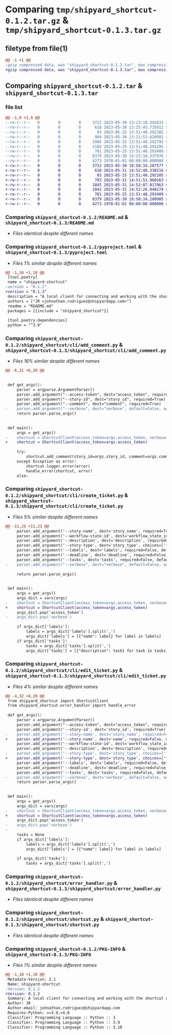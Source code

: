 # Comparing `tmp/shipyard_shortcut-0.1.2.tar.gz` & `tmp/shipyard_shortcut-0.1.3.tar.gz`

## filetype from file(1)

```diff
@@ -1 +1 @@
-gzip compressed data, was "shipyard_shortcut-0.1.2.tar", max compression
+gzip compressed data, was "shipyard_shortcut-0.1.3.tar", max compression
```

## Comparing `shipyard_shortcut-0.1.2.tar` & `shipyard_shortcut-0.1.3.tar`

### file list

```diff
@@ -1,9 +1,9 @@
--rw-r--r--   0        0        0     3722 2023-05-30 13:23:10.342632 shipyard_shortcut-0.1.2/README.md
--rw-r--r--   0        0        0      618 2023-05-30 13:25:43.735912 shipyard_shortcut-0.1.2/pyproject.toml
--rw-r--r--   0        0        0       93 2023-05-25 13:51:48.292105 shipyard_shortcut-0.1.2/shipyard_shortcut/__init__.py
--rw-r--r--   0        0        0      904 2023-05-30 13:21:53.620981 shipyard_shortcut-0.1.2/shipyard_shortcut/cli/add_comment.py
--rw-r--r--   0        0        0     1985 2023-05-25 13:51:48.292792 shipyard_shortcut-0.1.2/shipyard_shortcut/cli/create_ticket.py
--rw-r--r--   0        0        0     2185 2023-05-25 13:51:48.293295 shipyard_shortcut-0.1.2/shipyard_shortcut/cli/edit_ticket.py
--rw-r--r--   0        0        0      781 2023-05-25 13:51:48.293489 shipyard_shortcut-0.1.2/shipyard_shortcut/error_handler.py
--rw-r--r--   0        0        0     8379 2023-05-30 13:23:10.337976 shipyard_shortcut-0.1.2/shipyard_shortcut/shortcut.py
--rw-r--r--   0        0        0     4273 1970-01-01 00:00:00.000000 shipyard_shortcut-0.1.2/PKG-INFO
+-rw-r--r--   0        0        0     3722 2023-05-30 18:58:34.287577 shipyard_shortcut-0.1.3/README.md
+-rw-r--r--   0        0        0      618 2023-05-31 14:52:48.338216 shipyard_shortcut-0.1.3/pyproject.toml
+-rw-r--r--   0        0        0       93 2023-05-25 13:51:48.292105 shipyard_shortcut-0.1.3/shipyard_shortcut/__init__.py
+-rw-r--r--   0        0        0      793 2023-05-31 14:51:51.960163 shipyard_shortcut-0.1.3/shipyard_shortcut/cli/add_comment.py
+-rw-r--r--   0        0        0     1845 2023-05-31 14:52:07.017963 shipyard_shortcut-0.1.3/shipyard_shortcut/cli/create_ticket.py
+-rw-r--r--   0        0        0     2042 2023-05-31 14:52:26.048179 shipyard_shortcut-0.1.3/shipyard_shortcut/cli/edit_ticket.py
+-rw-r--r--   0        0        0      781 2023-05-25 13:51:48.293489 shipyard_shortcut-0.1.3/shipyard_shortcut/error_handler.py
+-rw-r--r--   0        0        0     8379 2023-05-30 18:58:34.288905 shipyard_shortcut-0.1.3/shipyard_shortcut/shortcut.py
+-rw-r--r--   0        0        0     4273 1970-01-01 00:00:00.000000 shipyard_shortcut-0.1.3/PKG-INFO
```

### Comparing `shipyard_shortcut-0.1.2/README.md` & `shipyard_shortcut-0.1.3/README.md`

 * *Files identical despite different names*

### Comparing `shipyard_shortcut-0.1.2/pyproject.toml` & `shipyard_shortcut-0.1.3/pyproject.toml`

 * *Files 1% similar despite different names*

```diff
@@ -1,10 +1,10 @@
 [tool.poetry]
 name = "shipyard-shortcut"
-version = "0.1.2"
+version = "0.1.3"
 description = "A local client for connecting and working with the shortcut app"
 authors = ["JR <johnathan.rodriguez@shipyardapp.com>"]
 readme = "README.md"
 packages = [{include = "shipyard_shortcut"}]
 
 [tool.poetry.dependencies]
 python = "^3.9"
```

### Comparing `shipyard_shortcut-0.1.2/shipyard_shortcut/cli/add_comment.py` & `shipyard_shortcut-0.1.3/shipyard_shortcut/cli/add_comment.py`

 * *Files 16% similar despite different names*

```diff
@@ -6,21 +6,20 @@
 
 
 def get_args():
     parser = argparse.ArgumentParser()
     parser.add_argument("--access-token", dest="access_token", required=True)
     parser.add_argument("--story-id", dest="story_id", required=True)
     parser.add_argument("--comment", dest="comment", required=True)
-    parser.add_argument("--verbose", dest="verbose", default=False, action="store_true")
     return parser.parse_args()
 
 
 def main():
     args = get_args()
-    shortcut = ShortcutClient(access_token=args.access_token, verbose=args.verbose)
+    shortcut = ShortcutClient(access_token=args.access_token)
 
     try:
         shortcut.add_comment(story_id=args.story_id, comment=args.comment)
     except Exception as error:
         shortcut.logger.error(error)
         handle_error(shortcut, error)
     else:
```

### Comparing `shipyard_shortcut-0.1.2/shipyard_shortcut/cli/create_ticket.py` & `shipyard_shortcut-0.1.3/shipyard_shortcut/cli/create_ticket.py`

 * *Files 5% similar despite different names*

```diff
@@ -11,25 +11,23 @@
     parser.add_argument('--story-name', dest='story_name', required=True)
     parser.add_argument('--workflow-state-id', dest='workflow_state_id', required=True)
     parser.add_argument('--description', dest='description', required=False, default=None)
     parser.add_argument('--story-type', dest='story_type', choices=['feature', 'bug', 'chore'], required=True)
     parser.add_argument('--labels', dest='labels', required=False, default=None)
     parser.add_argument('--deadline', dest='deadline', required=False, default=None)
     parser.add_argument('--tasks', dest='tasks', required=False, default=None)
-    parser.add_argument("--verbose", dest="verbose", default=False, action="store_true")
 
     return parser.parse_args()
 
 
 def main():
     args = get_args()
     args_dict = vars(args)
-    shortcut = ShortcutClient(access_token=args.access_token, verbose=args.verbose)
+    shortcut = ShortcutClient(access_token=args.access_token)
     args_dict.pop('access_token')
-    args_dict.pop('verbose')
 
     if args_dict['labels']:
         labels = args_dict['labels'].split(',')
         args_dict['labels'] = [{"name": label} for label in labels]
     if args_dict['tasks']:
         tasks = args_dict['tasks'].split(',')
         args_dict['tasks'] = [{"description": task} for task in tasks]
```

### Comparing `shipyard_shortcut-0.1.2/shipyard_shortcut/cli/edit_ticket.py` & `shipyard_shortcut-0.1.3/shipyard_shortcut/cli/edit_ticket.py`

 * *Files 4% similar despite different names*

```diff
@@ -4,32 +4,29 @@
 from shipyard_shortcut import ShortcutClient
 from shipyard_shortcut.error_handler import handle_error
 
 def get_args():
     parser = argparse.ArgumentParser()
     parser.add_argument("--access-token", dest="access_token", required=True)
     parser.add_argument('--story-id', dest='story_id', required=True)
-    parser.add_argument('--story-name', dest='story_name', required=False, default=None)
+    parser.add_argument('--story-name', dest='name', required=False, default=None)
     parser.add_argument('--workflow-state-id', dest='workflow_state_id', required=False, default=None)
     parser.add_argument('--description', dest='description', required=False, default=None)
-    parser.add_argument('--story-type', dest='story_type', choices=['feature', 'bug', 'chore'], required=True)
+    parser.add_argument('--story-type', dest='story_type', choices=['feature', 'bug', 'chore',''], required=False)
     parser.add_argument('--labels', dest='labels', required=False, default=None)
     parser.add_argument('--deadline', dest='deadline', required=False, default=None)
     parser.add_argument('--tasks', dest='tasks', required=False, default=None)
-    parser.add_argument('--verbose', dest='verbose', default=False, action='store_true')
     return parser.parse_args()
 
 
 def main():
     args = get_args()
     args_dict = vars(args)
-    shortcut = ShortcutClient(access_token=args.access_token, verbose=args.verbose)
+    shortcut = ShortcutClient(access_token=args.access_token)
     args_dict.pop('access_token')
-    args_dict.pop('verbose')
-
     tasks = None
     if args_dict['labels']:
         labels = args_dict['labels'].split(',')
         args_dict['labels'] = [{"name": label} for label in labels]
 
     if args_dict['tasks']:
         tasks = args_dict['tasks'].split(',')
```

### Comparing `shipyard_shortcut-0.1.2/shipyard_shortcut/error_handler.py` & `shipyard_shortcut-0.1.3/shipyard_shortcut/error_handler.py`

 * *Files identical despite different names*

### Comparing `shipyard_shortcut-0.1.2/shipyard_shortcut/shortcut.py` & `shipyard_shortcut-0.1.3/shipyard_shortcut/shortcut.py`

 * *Files identical despite different names*

### Comparing `shipyard_shortcut-0.1.2/PKG-INFO` & `shipyard_shortcut-0.1.3/PKG-INFO`

 * *Files 1% similar despite different names*

```diff
@@ -1,10 +1,10 @@
 Metadata-Version: 2.1
 Name: shipyard-shortcut
-Version: 0.1.2
+Version: 0.1.3
 Summary: A local client for connecting and working with the shortcut app
 Author: JR
 Author-email: johnathan.rodriguez@shipyardapp.com
 Requires-Python: >=3.9,<4.0
 Classifier: Programming Language :: Python :: 3
 Classifier: Programming Language :: Python :: 3.9
 Classifier: Programming Language :: Python :: 3.10
```

